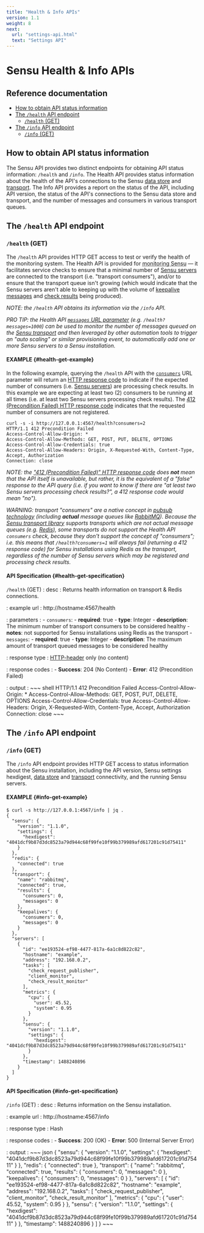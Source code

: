 ```yaml
---
title: "Health & Info APIs"
version: 1.1
weight: 8
next:
  url: "settings-api.html"
  text: "Settings API"
---
```


# Sensu Health & Info APIs

## Reference documentation

- [How to obtain API status information](#how-to-obtain-api-status-information)
- [The `/health` API endpoint](#the-health-api-endpoint)
  - [`/health` (GET)](#health-get)
- [The `/info` API endpoint](#the-info-api-endpoint)
  - [`/info` (GET)](#info-get)

## How to obtain API status information

The Sensu API provides two distinct endpoints for obtaining API status
information: `/health` and `/info`. The Health API provides status information
about the health of the API's connections to the Sensu [data store][1] and
[transport][2]. The Info API provides a report on the status of the API,
including API version, the status of the API's connections to the Sensu data
store and transport, and the number of messages and consumers in various
transport queues.

## The `/health` API endpoint

### `/health` (GET)

The `/health` API provides HTTP GET access to test or verify the health of the
monitoring system. The Health API is provided for <abbr title="always monitor
your monitoring">monitoring Sensu</abbr> &mdash; it facilitates service checks
to ensure that a minimal number of [Sensu servers][3] are connected to the
transport (i.e. "transport consumers"), and/or to ensure that the transport
queue isn't growing (which would indicate that the Sensu servers aren't able to
keeping up with the volume of [keepalive messages][4] and [check results][5]
being produced).

_NOTE: the `/health` API obtains its information via the `/info` API._

_PRO TIP: the Health API [`messages` URL parameter][6] (e.g. `/health?messages=1000`)
can be used to monitor the number of messages queued on the [Sensu transport][2]
and then leveraged by other automation tools to trigger an "auto scaling" or
similar provisioning event, to automatically add one or more Sensu servers to a
Sensu installation._

#### EXAMPLE {#health-get-example}

In the following example, querying the `/health` API with the [`consumers`][6]
URL parameter will return an [HTTP response code][7] to indicate if the expected
number of consumers (i.e. [Sensu servers][3]) are processing check results. In
this example we are expecting at least two (2) consumers to be running at all
times (i.e. at least two Sensu servers processing check results). The [412
(Precondition Failed) HTTP response code][7] indicates that the requested number
of consumers are not registered.

~~~ shell
curl -s -i http://127.0.0.1:4567/health?consumers=2
HTTP/1.1 412 Precondition Failed
Access-Control-Allow-Origin: *
Access-Control-Allow-Methods: GET, POST, PUT, DELETE, OPTIONS
Access-Control-Allow-Credentials: true
Access-Control-Allow-Headers: Origin, X-Requested-With, Content-Type, Accept, Authorization
Connection: close
~~~

_NOTE: the ["412 (Precondition Failed)" HTTP response code][7] does **not** mean
that the API itself is unavailable, but rather, it is the equivalent of a
"false" response to the API query (i.e. if you want to know if there are "at
least two Sensu servers processing check results?", a 412 response code would
mean "no")._

_WARNING: transport "consumers" are a native concept in [pubsub technology][8]
(including **actual** message queues like [RabbitMQ][8]). Because the [Sensu
transport library][2] supports transports which are not actual message queues
(e.g. [Redis][10]), some transports do not support the Health API `consumers`
check, because they don't support the concept of "consumers"; i.e. this means
that `/health?consumers=1` will always fail (returning a 412 response code) for
Sensu installations using Redis as the transport, regardless of the number of
Sensu servers which may be registered and processing check results._

#### API Specification {#health-get-specification}

`/health` (GET)
: desc
  : Returns health information on transport & Redis connections.

: example url
  : http://hostname:4567/health

: parameters
  : - `consumers`:
      - **required**: true
      - **type**: Integer
      - **description**: The minimum number of transport consumers to be
        considered healthy
      - **notes**: not supported for Sensu installations using Redis as the
        transport
    - `messages`:
      - **required**: true
      - **type**: Integer
      - **description**: The maximum amount of transport queued messages to be
        considered healthy

: response type
  : [HTTP-header][11] only (no content)

: response codes
  : - **Success**: 204 (No Content)
    - **Error**: 412 (Precondition Failed)

: output
  : ~~~ shell
    HTTP/1.1 412 Precondition Failed
    Access-Control-Allow-Origin: *
    Access-Control-Allow-Methods: GET, POST, PUT, DELETE, OPTIONS
    Access-Control-Allow-Credentials: true
    Access-Control-Allow-Headers: Origin, X-Requested-With, Content-Type, Accept, Authorization
    Connection: close
    ~~~

## The `/info` API endpoint

### `/info` (GET)

The `/info` API endpoint provides HTTP GET access to status
information about the Sensu installation, including the API version,
Sensu settings hexdigest, [data store][1] and [transport][2]
connectivity, and the running Sensu servers.

#### EXAMPLE {#info-get-example}

~~~ shell
$ curl -s http://127.0.0.1:4567/info | jq .
{
  "sensu": {
    "version": "1.1.0",
    "settings": {
      "hexdigest": "4041dcf9b87d3dc8523a79d944c68f99fe10f99b379989afd617201c91d75411"
    }
  },
  "redis": {
    "connected": true
  },
  "transport": {
    "name": "rabbitmq",
    "connected": true,
    "results": {
      "consumers": 0,
      "messages": 0
    },
    "keepalives": {
      "consumers": 0,
      "messages": 0
    }
  },
  "servers": [
    {
      "id": "ee193524-ef98-4477-817a-6a1c8d822c82",
      "hostname": "example",
      "address": "192.168.0.2",
      "tasks": [
        "check_request_publisher",
        "client_monitor",
        "check_result_monitor"
      ],
      "metrics": {
        "cpu": {
          "user": 45.52,
          "system": 0.95
        }
      },
      "sensu": {
        "version": "1.1.0",
        "settings": {
          "hexdigest": "4041dcf9b87d3dc8523a79d944c68f99fe10f99b379989afd617201c91d75411"
        }
      },
      "timestamp": 1488240896
    }
  ]
}
~~~

#### API Specification {#info-get-specification}

`/info` (GET)
: desc
  : Returns information on the Sensu installation.

: example url
  : http://hostname:4567/info

: response type
  : Hash

: response codes
  : - **Success**: 200 (OK)
    - **Error**: 500 (Internal Server Error)

: output
  : ~~~ json
    {
      "sensu": {
        "version": "1.1.0",
        "settings": {
          "hexdigest": "4041dcf9b87d3dc8523a79d944c68f99fe10f99b379989afd617201c91d75411"
        }
      },
      "redis": {
        "connected": true
      },
      "transport": {
        "name": "rabbitmq",
        "connected": true,
        "results": {
          "consumers": 0,
          "messages": 0
        },
        "keepalives": {
          "consumers": 0,
          "messages": 0
        }
      },
      "servers": [
        {
          "id": "ee193524-ef98-4477-817a-6a1c8d822c82",
          "hostname": "example",
          "address": "192.168.0.2",
          "tasks": [
            "check_request_publisher",
            "client_monitor",
            "check_result_monitor"
          ],
          "metrics": {
            "cpu": {
              "user": 45.52,
              "system": 0.95
            }
          },
          "sensu": {
            "version": "1.1.0",
            "settings": {
              "hexdigest": "4041dcf9b87d3dc8523a79d944c68f99fe10f99b379989afd617201c91d75411"
            }
          },
          "timestamp": 1488240896
        }
      ]
    }
    ~~~

[1]:  ../reference/data-store.html
[2]:  ../reference/transport.html
[3]:  ../reference/server.html
[4]:  ../reference/clients.html#client-keepalives
[5]:  ../reference/checks.html#check-results
[6]:  #health-get-specification
[7]:  https://en.wikipedia.org/wiki/List_of_HTTP_status_codes
[8]:  https://en.wikipedia.org/wiki/Publish%E2%80%93subscribe_pattern
[9]:  https://www.rabbitmq.com/
[10]: http://redis.io/
[11]: https://www.w3.org/Protocols/rfc2616/rfc2616-sec14.html
